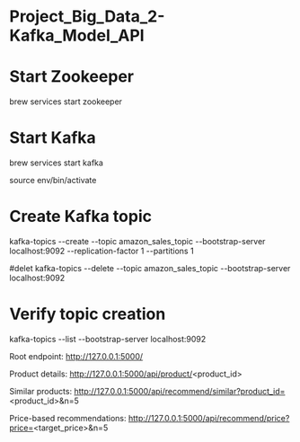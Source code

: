 # Project_Big_Data_2-Kafka_Model_API

# Start Zookeeper
brew services start zookeeper

# Start Kafka
brew services start kafka

source env/bin/activate

# Create Kafka topic
kafka-topics --create --topic amazon_sales_topic --bootstrap-server localhost:9092 --replication-factor 1 --partitions 1

#delet
kafka-topics --delete --topic amazon_sales_topic --bootstrap-server localhost:9092

# Verify topic creation
kafka-topics --list --bootstrap-server localhost:9092


Root endpoint: http://127.0.0.1:5000/

Product details: http://127.0.0.1:5000/api/product/<product_id>

Similar products: http://127.0.0.1:5000/api/recommend/similar?product_id=<product_id>&n=5

Price-based recommendations: http://127.0.0.1:5000/api/recommend/price?price=<target_price>&n=5